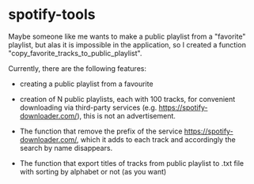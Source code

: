 # spotify-tools


Maybe someone like me wants to make a public playlist from a "favorite" playlist,
but alas it is impossible in the application,
so I created a function "copy_favorite_tracks_to_public_playlist".

Currently, there are the following features:

- creating a public playlist from a favourite


- creation of N public playlists, each with 100 tracks,
for convenient downloading via third-party services (e.g. https://spotify-downloader.com/),
this is not an advertisement.


- The function that remove the prefix of the service https://spotify-downloader.com/,
which it adds to each track and accordingly the search by name disappears.


- The function that export titles of tracks from public playlist to .txt file 
with sorting by alphabet or not (as you want)